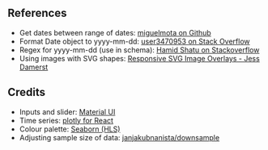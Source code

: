 ## References

- Get dates between range of dates: [miguelmota on Github](https://gist.github.com/miguelmota/7905510)
- Format Date object to yyyy-mm-dd: [user3470953 on Stack Overflow](https://stackoverflow.com/a/23593099)
- Regex for yyyy-mm-dd (use in schema): [Hamid Shatu on Stackoverflow](https://stackoverflow.com/a/22061799)
- Using images with SVG shapes: [Responsive SVG Image Overlays - Jess Damerst](https://dev.to/damjess/responsive-svg-image-overlays-4bni)

## Credits

- Inputs and slider: [Material UI](https://material-ui.com/)
- Time series: [plotly for React](https://plotly.com/javascript/react/)
- Colour palette: [Seaborn (HLS)](https://seaborn.pydata.org/tutorial/color_palettes.html)
- Adjusting sample size of data: [janjakubnanista/downsample](https://github.com/janjakubnanista/downsample)